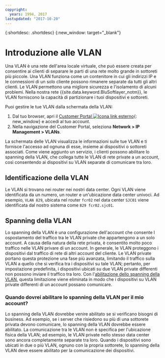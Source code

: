 ```yaml
---
copyright:
  years: 1994, 2017
lastupdated: "2017-10-20"
---
```

{:shortdesc: .shortdesc}
{:new_window: target="_blank"}

# Introduzione alle VLAN

Una VLAN è una rete dell'area locale virtuale, che può essere creata per consentire ai clienti di separare le parti di una rete molto grande in sottoreti più piccole. Una VLAN funziona come un contenitore in cui gli indirizzi IP e le connessioni di un solo cliente possono rimanere separate da tutti gli altri clienti. Le VLAN permettono una migliore sicurezza e l'isolamento di alcuni problemi. Nella nostra rete {{site.data.keyword.BluSoftlayer_notm}}, le VLAN forniscono la capacità di partizionare i tuoi dispositivi e sottoreti. 

Puoi gestire le tue VLAN dalla schermata della VLAN:

1. Dal tuo browser, apri il [Customer Portal ![Icona link esterno](../../icons/launch-glyph.svg "Icona link esterno")](https://control.softlayer.com/){: new_window} e accedi al tuo account.
2. Nella navigazione del Customer Portal, seleziona **Network > IP Management > VLANs**.

La schermata delle VLAN visualizza le informazioni sulle tue VLAN e ti fornisce l'accesso ad ognuna di esse, insieme ai dispositivi o sottoreti associati. Come viene aggiunto un servizio, i clienti possono abilitare lo spanning della VLAN, che collega tutte le VLAN di rete private a un account, così consentendo ai dispositivi su VLAN separate di comunicare tra loro. 

## Identificazione della VLAN

Le VLAN si trovano nei router nei nostri data center. Ogni VLAN viene identificata da un numero, un router e un'ubicazione data center univoci. Ad esempio, `VLAN 829`, ubicata nel router `fcr02` nel data center `SJC01` viene identificata dal nostro sistema come `829 fcr02.sjc01`.

## Spanning della VLAN

Lo spanning della VLAN è una configurazione dell'account che consente l ospostamento del traffico tra le VLAN private che appartengono a un solo account. A causa della natura della rete privata, è consentito molto poco traffico nelle VLAN privare di un account. In generale, le VLAN proteggono i dispositivi dal traffico di rete di altri account del cliente. Le VLAN private portano questa protezione una fase più avanzata, limitando il traffico sulla VLAN a quello che si verifica tra i dispositivi su tale VLAN; pertanto, per impostazione predefinita, i dispositivi ubicati su due VLAN private differenti non possono inviare il traffico tra loro. Con l'[abilitazione dello spanning della VLAN](vlan-spanning.html), questa limitazione viene eliminata in modo che i dispositivi su VLAN private differenti di un account possano comunicare.

### Quando dovrei abilitare lo spanning della VLAN per il mio account?

Lo spanning della VLAN dovrebbe venire abilitato se si verificano bisogni di business. Ad esempio, se i server che risiedono su più di una sottorete privata devono comunicare, lo spanning della VLAN dovrebbe essere abilitato. La comunicazione tra le VLAN non è specifica per l'ubicazione fisica della VLAN; ad esempio, le VLAN private nello stesso data center sono ancora completamente separate tra loro. Quando i dispositivi sono ubicati in due o più VLAN, ognuno con la propria sottorete, lo spanning della VLAN deve essere abilitato per la comunicazione dei dispositivi.
